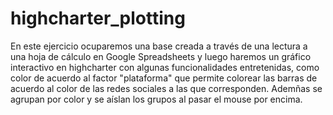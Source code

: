 # highcharter_plotting

En este ejercicio ocuparemos una base creada a través de una lectura a una hoja de cálculo en Google Spreadsheets y luego haremos un gráfico interactivo en 
highcharter con algunas funcionalidades entretenidas, como color de acuerdo al factor "plataforma" que permite colorear las barras de acuerdo al color de las 
redes sociales a las que corresponden. Ademñas se agrupan por color y se aíslan los grupos al pasar el mouse por encima.
